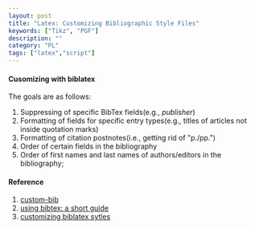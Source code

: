 ```yaml
---
layout: post
title: "Latex: Customizing Bibliographic Style Files"
keywords: ["Tikz", "PGF"]
description: ""
category: "PL"
tags: ["latex","script"]
---
```


#### Cusomizing with biblatex
The goals are as follows:
1. Suppressing of specific BibTex fields(e.g., *publisher*)
2. Formatting of fields for specific entry types(e.g., titles of articles not
   inside quotation marks)
3. Formatting of citation postnotes(i.e., getting rid of "p./pp.")
4. Order of certain fields in the bibliography
5. Order of first names and last names of authors/editors in the bibliography;





#### Reference
1. [custom-bib](https://ctan.org/pkg/custom-bib?lang=en)
2. [using bibtex: a short guide](https://www.economics.utoronto.ca/osborne/latex/BIBTEX.HTM#:~:text=This%20file%20should%20be%20in,MiKTeX%202.9%5Cbibtex%5Cbst%20.)
3. [customizing biblatex sytles](https://tex.stackexchange.com/questions/12806/guidelines-for-customizing-biblatex-styles)

